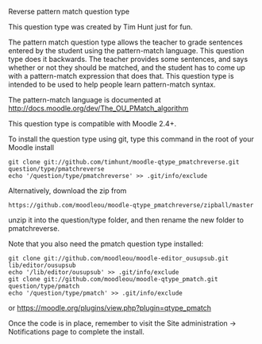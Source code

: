 Reverse pattern match question type

This question type was created by Tim Hunt just for fun.

The pattern match question type allows the teacher to grade sentences entered by
the student using the pattern-match language. This question type does it backwards.
The teacher provides some sentences, and says whether or not they should be matched,
and the student has to come up with a pattern-match expression that does that.
This question type is intended to be used to help people learn pattern-match
syntax.

The pattern-match language is documented at
http://docs.moodle.org/dev/The_OU_PMatch_algorithm

This question type is compatible with Moodle 2.4+.

To install the question type using git, type this command in the root of your
Moodle install

    git clone git://github.com/timhunt/moodle-qtype_pmatchreverse.git question/type/pmatchreverse
    echo '/question/type/pmatchreverse' >> .git/info/exclude

Alternatively, download the zip from

    https://github.com/moodleou/moodle-qtype_pmatchreverse/zipball/master

unzip it into the question/type folder, and then rename the new folder to pmatchreverse.

Note that you also need the pmatch question type installed:

    git clone git://github.com/moodleou/moodle-editor_ousupsub.git lib/editor/ousupsub
    echo '/lib/editor/ousupsub' >> .git/info/exclude
    git clone git://github.com/moodleou/moodle-qtype_pmatch.git question/type/pmatch
    echo '/question/type/pmatch' >> .git/info/exclude

or https://moodle.org/plugins/view.php?plugin=qtype_pmatch

Once the code is in place, remember to visit the Site administration -> Notifications
page to complete the install.
